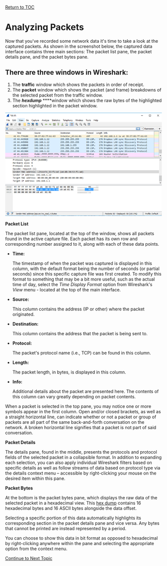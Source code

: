 <a href="https://github.com/CyberTrainingUSAF/08-Network-Programming/blob/master/00-Table-of-Contents.md" rel="Return to TOC"> Return to TOC </a>

# Analyzing Packets

Now that you've recorded some network data it's time to take a look at the captured packets. As shown in the screenshot below, the captured data interface contains three main sections: The packet list pane, the packet details pane, and the packet bytes pane.

## **There are three windows in Wireshark:**

1. The **traffic** window which shows the packets in order of receipt.
2. The **packet** window which shows the packet \(and frame\) breakdowns of the selected packet from the traffic window.
3. The _**hexdump**_ ****window which shows the raw bytes of the highlighted section highlighted in the packet window.

![](../../.gitbook/assets/wireshark-captured-data-panes-59512e265f9b58f0fc7b1f17.png)

**Packet List**

The packet list pane, located at the top of the window, shows all packets found in the active capture file. Each packet has its own row and corresponding number assigned to it, along with each of these data points.

* **Time:**

   The timestamp of when the packet was captured is displayed in this column, with the default format being the number of seconds \(or partial seconds\) since this specific capture file was first created. To modify this format to something that may be a bit more useful, such as the actual time of day, select the _Time Display Format_ option from Wireshark's _View_ menu - located at the top of the main interface.

* **Source:**

   This column contains the address \(IP or other\) where the packet originated.

* **Destination:**

   This column contains the address that the packet is being sent to.

* **Protocol:**

   The packet's protocol name \(i.e., TCP\) can be found in this column.

* **Length:**

   The packet length, in bytes, is displayed in this column.

* **Info:**

   Additional details about the packet are presented here. The contents of this column can vary greatly depending on packet contents.

When a packet is selected in the top pane, you may notice one or more symbols appear in the first column. Open and/or closed brackets, as well as a straight horizontal line, can indicate whether or not a packet or group of packets are all part of the same back-and-forth conversation on the network. A broken horizontal line signifies that a packet is not part of said conversation.

**Packet Details**

The details pane, found in the middle, presents the protocols and protocol fields of the selected packet in a collapsible format. In addition to expanding each selection, you can also apply individual Wireshark filters based on specific details as well as follow streams of data based on protocol type via the details context menu – accessible by right-clicking your mouse on the desired item within this pane.

**Packet Bytes**

At the bottom is the packet bytes pane, which displays the raw data of the selected packet in a hexadecimal view. This [hex dump](https://www.lifewire.com/xxd-linux-command-unix-command-4097149) contains 16 hexadecimal bytes and 16 ASCII bytes alongside the data offset.

Selecting a specific portion of this data automatically highlights its corresponding section in the packet details pane and vice versa. Any bytes that cannot be printed are instead represented by a period.

You can choose to show this data in bit format as opposed to hexadecimal by right-clicking anywhere within the pane and selecting the appropriate option from the context menu.

<a href="https://github.com/CyberTrainingUSAF/08-Network-Programming/blob/master/02-intro-to-networking/wireshark/filters.md" > Continue to Next Topic </a>
